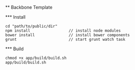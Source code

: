 ** Backbone Template

*** Install

	cd "path/to/public/dir"
	npm install 				// install node modules
	bower install 				// install bower components
	grunt						// start grunt watch task

*** Build

	chmod +x app/build/build.sh
	app/build/build.sh